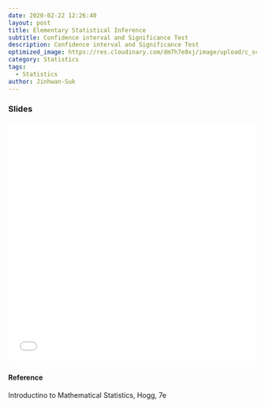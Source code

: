 ```yaml
---
date: 2020-02-22 12:26:40
layout: post
title: Elementary Statistical Inference
subtitle: Confidence interval and Significance Test
description: Confidence interval and Significance Test
optimized_image: https://res.cloudinary.com/dm7h7e8xj/image/upload/c_scale,w_380/v1559821648/theme8_knvabs.jpg
category: Statistics
tags:
  - Statistics
author: Jinhwan-Suk
---
```


### Slides
<iframe src="//www.slideshare.net/slideshow/embed_code/key/iBpGi9HEnaOlp3" width="595" height="485" frameborder="0" marginwidth="0" marginheight="0" scrolling="no" style="border:1px solid #CCC; border-width:0px; margin-bottom:5px; max-width: 100%;" allowfullscreen> </iframe> 

#### Reference 
Introductino to Mathematical Statistics, Hogg, 7e





